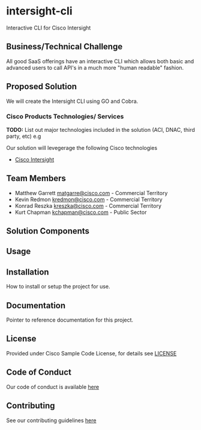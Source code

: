 # intersight-cli

Interactive CLI for Cisco Intersight


## Business/Technical Challenge

All good SaaS offerings have an interactive CLI which allows both basic and advanced users to call API's in a much more "human readable" fashion.

## Proposed Solution


We will create the Intersight CLI using GO and Cobra.


### Cisco Products Technologies/ Services

**TODO:** List out major technologies included in the solution (ACI, DNAC, third party, etc) e.g

Our solution will levegerage the following Cisco technologies

* [Cisco Intersight](http://www.intersight.com/)

## Team Members


* Matthew Garrett <matgarre@cisco.com> - Commercial Territory
* Kevin Redmon <kredmon@cisco.com> - Commercial Territory
* Konrad Reszka <kreszka@cisco.com> - Commercial Territory
* Kurt Chapman <kchapman@cisco.com> - Public Sector


## Solution Components


<!-- This does not need to be completed during the initial submission phase  

Provide a brief overview of the components involved with this project. e.g Python /  -->


## Usage

<!-- This does not need to be completed during the initial submission phase  

Provide a brief overview of how to use the solution  -->



## Installation

How to install or setup the project for use.


## Documentation

Pointer to reference documentation for this project.


## License

Provided under Cisco Sample Code License, for details see [LICENSE](./LICENSE.md)

## Code of Conduct

Our code of conduct is available [here](./CODE_OF_CONDUCT.md)

## Contributing

See our contributing guidelines [here](./CONTRIBUTING.md)
